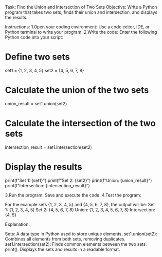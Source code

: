 
Task: Find the Union and Intersection of Two Sets
Objective: Write a Python program that takes two sets, finds their union and intersection, and displays the results.

Instructions:
1.Open your coding environment: Use a code editor, IDE, or Python terminal to write your program.
2.Write the code: Enter the following Python code into your script:

# Define two sets
set1 = {1, 2, 3, 4, 5}
set2 = {4, 5, 6, 7, 8}

# Calculate the union of the two sets
union_result = set1.union(set2)

# Calculate the intersection of the two sets
intersection_result = set1.intersection(set2)

# Display the results
print(f"Set 1: {set1}")
print(f"Set 2: {set2}")
print(f"Union: {union_result}")
print(f"Intersection: {intersection_result}")

3.Run the program: Save and execute the code.
4.Test the program:

For the example sets {1, 2, 3, 4, 5} and {4, 5, 6, 7, 8}, the output will be:
Set 1: {1, 2, 3, 4, 5}
Set 2: {4, 5, 6, 7, 8}
Union: {1, 2, 3, 4, 5, 6, 7, 8}
Intersection: {4, 5}

Explanation:

Sets: A data type in Python used to store unique elements.
set1.union(set2): Combines all elements from both sets, removing duplicates.
set1.intersection(set2): Finds common elements between the two sets.
print(): Displays the sets and results in a readable format.
